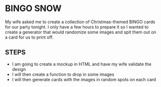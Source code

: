 # BINGO SNOW

My wife asked me to create a collection of Christmas-themed BINGO cards for
our party tonight. I only have a few hours to prepare it so I wanted to create
a generator that would randomize some images and spit them out on a card for
us to print off.

## STEPS

* I am going to create a mockup in HTML and have my wife validate the design
* I will then create a function to drop in some images
* I will then generate cards with the images in random spots on each card
